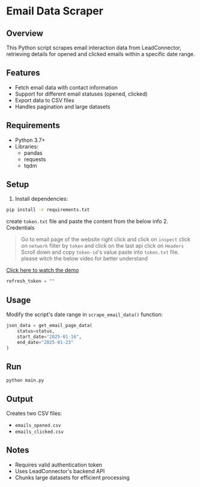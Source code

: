 # Email Data Scraper

## Overview
This Python script scrapes email interaction data from LeadConnector, retrieving details for opened and clicked emails within a specific date range.

## Features
- Fetch email data with contact information
- Support for different email statuses (opened, clicked)
- Export data to CSV files
- Handles pagination and large datasets

## Requirements
- Python 3.7+
- Libraries: 
  - pandas
  - requests
  - tqdm

## Setup
1. Install dependencies:
```bash
pip install -r requirements.txt
```

create `token.txt` file and paste the content from the below info
2. Credentials
> Go to email page of the website
> right click and click on `inspect`
> click on `network`
> filter by `token` and click on the last api
> click on `Headers`
> Scroll down and copy `token-id`'s value
> paste into `token.txt` file.
> please witch the below video for better understand

[Click here to watch the demo](./get_token.webm)

```python
refresh_token = ""
```
## Usage
Modify the script's date range in `scrape_email_data()` function:

```python
json_data = get_email_page_data(
    status=status,
    start_date="2025-01-16",
    end_date="2025-01-23"
)
```

## Run
```commandline
python main.py
```

## Output
Creates two CSV files:
- `emails_opened.csv`
- `emails_clicked.csv`

## Notes
- Requires valid authentication token
- Uses LeadConnector's backend API
- Chunks large datasets for efficient processing